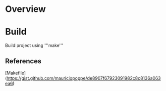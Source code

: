 # Overview

# Build
Build project using '''make'''

## References
[Makefile] (https://gist.github.com/mauriciopoppe/de8907f67923091982c8c8136a063ea6)

